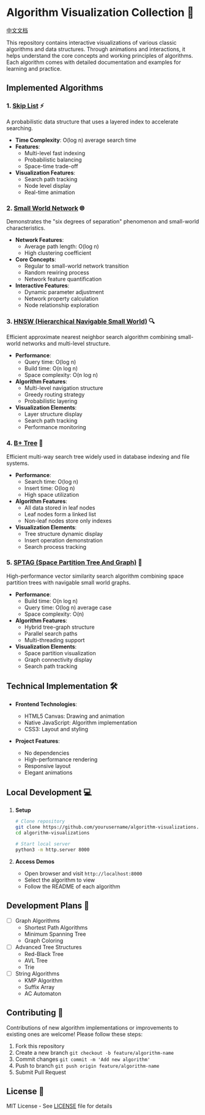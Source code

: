 # Algorithm Visualization Collection 🎯

[中文文档](README_zh.md)

This repository contains interactive visualizations of various classic algorithms and data structures. Through animations and interactions, it helps understand the core concepts and working principles of algorithms. Each algorithm comes with detailed documentation and examples for learning and practice.

## Implemented Algorithms

### 1. [Skip List](skiplist/) ⚡
A probabilistic data structure that uses a layered index to accelerate searching.
- **Time Complexity**: O(log n) average search time
- **Features**: 
  - Multi-level fast indexing
  - Probabilistic balancing
  - Space-time trade-off
- **Visualization Features**:
  - Search path tracking
  - Node level display
  - Real-time animation

### 2. [Small World Network](small-world/) 🌐
Demonstrates the "six degrees of separation" phenomenon and small-world characteristics.
- **Network Features**:
  - Average path length: O(log n)
  - High clustering coefficient
- **Core Concepts**:
  - Regular to small-world network transition
  - Random rewiring process
  - Network feature quantification
- **Interactive Features**:
  - Dynamic parameter adjustment
  - Network property calculation
  - Node relationship exploration

### 3. [HNSW (Hierarchical Navigable Small World)](hnsw/) 🔍
Efficient approximate nearest neighbor search algorithm combining small-world networks and multi-level structure.
- **Performance**:
  - Query time: O(log n)
  - Build time: O(n log n)
  - Space complexity: O(n log n)
- **Algorithm Features**:
  - Multi-level navigation structure
  - Greedy routing strategy
  - Probabilistic layering
- **Visualization Elements**:
  - Layer structure display
  - Search path tracking
  - Performance monitoring

### 4. [B+ Tree](btree/) 🌳
Efficient multi-way search tree widely used in database indexing and file systems.
- **Performance**:
  - Search time: O(log n)
  - Insert time: O(log n)
  - High space utilization
- **Algorithm Features**:
  - All data stored in leaf nodes
  - Leaf nodes form a linked list
  - Non-leaf nodes store only indexes
- **Visualization Elements**:
  - Tree structure dynamic display
  - Insert operation demonstration
  - Search process tracking

### 5. [SPTAG (Space Partition Tree And Graph)](sptag/) 🎯
High-performance vector similarity search algorithm combining space partition trees with navigable small world graphs.
- **Performance**:
  - Build time: O(n log n)
  - Query time: O(log n) average case
  - Space complexity: O(n)
- **Algorithm Features**:
  - Hybrid tree-graph structure
  - Parallel search paths
  - Multi-threading support
- **Visualization Elements**:
  - Space partition visualization
  - Graph connectivity display
  - Search path tracking

## Technical Implementation 🛠️

- **Frontend Technologies**:
  - HTML5 Canvas: Drawing and animation
  - Native JavaScript: Algorithm implementation
  - CSS3: Layout and styling

- **Project Features**:
  - No dependencies
  - High-performance rendering
  - Responsive layout
  - Elegant animations

## Local Development 💻

1. **Setup**
   ```bash
   # Clone repository
   git clone https://github.com/yourusername/algorithm-visualizations.git
   cd algorithm-visualizations
   
   # Start local server
   python3 -m http.server 8000
   ```

2. **Access Demos**
   - Open browser and visit `http://localhost:8000`
   - Select the algorithm to view
   - Follow the README of each algorithm

## Development Plans 📝

- [ ] Graph Algorithms
  - Shortest Path Algorithms
  - Minimum Spanning Tree
  - Graph Coloring
- [ ] Advanced Tree Structures
  - Red-Black Tree
  - AVL Tree
  - Trie
- [ ] String Algorithms
  - KMP Algorithm
  - Suffix Array
  - AC Automaton

## Contributing 👥

Contributions of new algorithm implementations or improvements to existing ones are welcome! Please follow these steps:

1. Fork this repository
2. Create a new branch `git checkout -b feature/algorithm-name`
3. Commit changes `git commit -m 'Add new algorithm'`
4. Push to branch `git push origin feature/algorithm-name`
5. Submit Pull Request

## License 📄

MIT License - See [LICENSE](LICENSE) file for details
